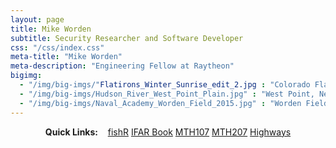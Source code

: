 ```yaml
---
layout: page
title: Mike Worden
subtitle: Security Researcher and Software Developer
css: "/css/index.css"
meta-title: "Mike Worden"
meta-description: "Engineering Fellow at Raytheon"
bigimg:
  - "/img/big-imgs/"Flatirons_Winter_Sunrise_edit_2.jpg : "Colorado Flatirons"
  - "/img/big-imgs/Hudson_River_West_Point_Plain.jpg" : "West Point, New York"
  - "/img/big-imgs/Naval_Academy_Worden_Field_2015.jpg" : "Worden Field, United States Naval Academy"
---
```


<div style="text-align:center">
<strong>Quick Links:</strong> &nbsp;&nbsp; 
<a href="http://derekogle.com/fishR/" role="button" class="btn btn-primary">fishR</a> 
<a href="http://derekogle.com/IFAR/" role="button" class="btn btn-primary">IFAR Book</a> 
<a href="http://derekogle.com/NCMTH107/" role="button" class="btn btn-primary">MTH107</a> 
<a href="http://derekogle.com/NCMTH207/" role="button" class="btn btn-primary">MTH207</a> 
<a href="http://derekogle.com/NCHighways/" role="button" class="btn btn-primary">Highways</a> 
</div>
